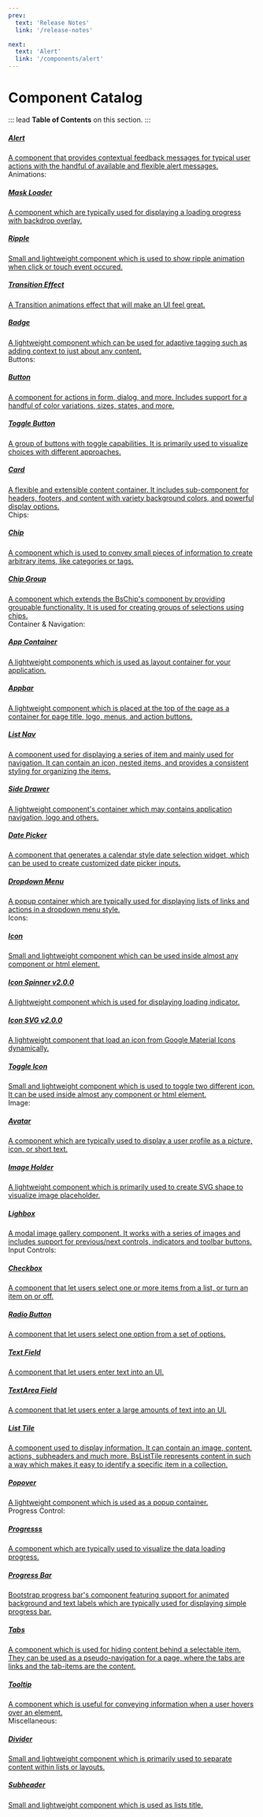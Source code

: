```yaml
---
prev:
  text: 'Release Notes'
  link: '/release-notes'

next:
  text: 'Alert'
  link: '/components/alert'
---
```


# Component Catalog

::: lead
**Table of Contents** on this section.
:::

<div class="list-group md-shadow mt-4">
  <a href="alert" class="list-group-item list-group-item-action">
    <h5>Alert</h5>
    <div class="mt-2 mb-1">
    A component that provides contextual feedback messages for typical user actions with 
    the handful of available and flexible alert messages.
    </div>
  </a>
  <div class="list-group-item">
    <div class="h5 mb-4">Animations:</div>
    <div class="list-group">
      <a href="/components/animations/mask-loader" class="list-group-item list-group-item-action">
        <h5>Mask Loader</h5>
        <div class="mt-2 mb-1">
        A component which are typically used for displaying a loading progress with backdrop overlay.
        </div>
      </a>
      <a href="/components/animations/ripple" class="list-group-item list-group-item-action">
        <h5>Ripple</h5>
        <div class="mt-2 mb-1">
        Small and lightweight component which is used to show ripple animation when click or touch 
        event occured.
        </div>
      </a>
      <a href="/components/animations/transition-effect" class="list-group-item list-group-item-action">
        <h5>Transition Effect</h5>
        <div class="mt-2 mb-1">
        A Transition animations effect that will make an UI feel great.
        </div>
      </a>
    </div>
  </div>
  <a href="badge" class="list-group-item list-group-item-action">
    <h5>Badge</h5>
    <div class="mt-2 mb-1">
    A lightweight component which can be used for adaptive tagging such as adding context 
    to just about any content.
    </div>
  </a>
  <div class="list-group-item">
    <div class="h5 mb-4">Buttons:</div>
    <div class="list-group">
      <a href="/components/buttons/button" class="list-group-item list-group-item-action">
        <h5>Button</h5>
        <div class="mt-2 mb-1">
        A component for actions in form, dialog, and more. Includes support for a handful of 
        color variations, sizes, states, and more.
        </div>
      </a>
      <a href="/components/buttons/toggle-button" class="list-group-item list-group-item-action">
        <h5>Toggle Button</h5>
        <div class="mt-2 mb-1">
        A group of buttons with toggle capabilities. It is primarily used to visualize 
        choices with different approaches.
        </div>
      </a>
    </div>
  </div>
  <a href="card" class="list-group-item list-group-item-action">
    <h5>Card</h5>
    <div class="mt-2 mb-1">
    A flexible and extensible content container. It includes sub-component for headers, 
    footers, and content with variety background colors, and powerful display options.
    </div>
  </a>
  <div class="list-group-item">
    <div class="h5 mb-4">Chips:</div>
    <div class="list-group">
      <a href="/components/chips/chip" class="list-group-item list-group-item-action">
        <h5>Chip</h5>
        <div class="mt-2 mb-1">
        A component which is used to convey small pieces of information to create arbitrary items, 
        like categories or tags.
        </div>
      </a>
      <a href="/components/chips/chip-group" class="list-group-item list-group-item-action">
        <h5>Chip Group</h5>
        <div class="mt-2 mb-1">
        A component which extends the <span class="fw-semibold">BsChip</span>'s component by 
        providing groupable functionality. It is used for creating groups of selections using chips.
        </div>
      </a>
    </div>
  </div>
  <div class="list-group-item">
    <div class="h5 mb-4">Container & Navigation:</div>
    <div class="list-group">
      <a href="/components/navigation/container" class="list-group-item list-group-item-action">
        <h5>App Container</h5>
        <div class="mt-2 mb-1">
        A lightweight components which is used as layout container for your application.
        </div>
      </a>
      <a href="/components/navigation/appbar" class="list-group-item list-group-item-action">
        <h5>Appbar</h5>
        <div class="mt-2 mb-1">
        A lightweight component which is placed at the top of the page as a container for page 
        title, logo, menus, and action buttons.
        </div>
      </a>
      <a href="/components/navigation/list-nav" class="list-group-item list-group-item-action">
        <h5>List Nav</h5>
        <div class="mt-2 mb-1">
        A component used for displaying a series of item and mainly used for navigation. 
        It can contain an icon, nested items, and provides a consistent styling for organizing the items.
        </div>
      </a>
      <a href="/components/navigation/side-drawer" class="list-group-item list-group-item-action">
        <h5>Side Drawer</h5>
        <div class="mt-2 mb-1">
        A lightweight component's container which may contains application navigation, logo and others.
        </div>
      </a>
    </div>
  </div>
  <a href="datetime-picker" class="list-group-item list-group-item-action">
    <h5>Date Picker</h5>
    <div class="mt-2 mb-1">
    A component that generates a calendar style date selection widget, which 
    can be used to create customized date picker inputs.
    </div>
  </a>
  <a href="dropdown-menu" class="list-group-item list-group-item-action">
    <h5>Dropdown Menu</h5>
    <div class="mt-2 mb-1">
    A popup container which are typically used for displaying lists of links and 
    actions in a dropdown menu style.
    </div>
  </a>
  <div class="list-group-item">
    <div class="h5 mb-4">Icons:</div>
    <div class="list-group">
      <a href="/components/icons/icon" class="list-group-item list-group-item-action">
        <h5>Icon</h5>
        <div class="mt-2 mb-1">
        Small and lightweight component which can be used inside almost any component or html element.
        </div>
      </a>
      <a href="/components/icons/icon-spinner" class="list-group-item list-group-item-action">
        <h5>
        Icon Spinner 
        <BsBadge color="info" class="ms-2" style="--bs-badge-font-size: .7rem">v2.0.0</BsBadge>
        </h5>
        <div class="mt-2 mb-1">
        A lightweight component which is used for displaying loading indicator.
        </div>
      </a>
      <a href="/components/icons/icon-svg" class="list-group-item list-group-item-action">
        <h5>
        Icon SVG 
        <BsBadge color="info" class="ms-2" style="--bs-badge-font-size: .7rem">v2.0.0</BsBadge>
        </h5>
        <div class="mt-2 mb-1">
        A lightweight component that load an icon from Google Material Icons dynamically.
        </div>
      </a>
      <a href="/components/icons/toggle-icon" class="list-group-item list-group-item-action">
        <h5>Toggle Icon</h5>
        <div class="mt-2 mb-1">
        Small and lightweight component which is used to toggle two different icon. It can be 
        used inside almost any component or html element.
        </div>
      </a>
    </div>
  </div>
  <div class="list-group-item">
    <div class="h5 mb-4">Image:</div>
    <div class="list-group">
      <a href="/components/image/avatar" class="list-group-item list-group-item-action">
        <h5>Avatar</h5>
        <div class="mt-2 mb-1">
        A component which are typically used to display a user profile as a picture, icon, 
        or short text. 
        </div>
      </a>
      <a href="/components/image/image-holder" class="list-group-item list-group-item-action">
        <h5>Image Holder</h5>
        <div class="mt-2 mb-1">
        A lightweight component which is primarily used to create SVG shape to visualize 
        image placeholder.
        </div>
      </a>
      <a href="/components/image/lightbox" class="list-group-item list-group-item-action">
        <h5>Lighbox</h5>
        <div class="mt-2 mb-1">
        A modal image gallery component. It works with a series of images and includes support 
        for previous/next controls, indicators and toolbar buttons.
        </div>
      </a>
    </div>
  </div>
  <div class="list-group-item">
    <div class="h5 mb-4">Input Controls:</div>
    <div class="list-group">
      <a href="/components/input/checkbox" class="list-group-item list-group-item-action">
        <h5>Checkbox</h5>
        <div class="mt-2 mb-1">
        A component that let users select one or more items from a list, or turn an item on or off.
        </div>
      </a>
      <a href="/components/input/radio" class="list-group-item list-group-item-action">
        <h5>Radio Button</h5>
        <div class="mt-2 mb-1">
        A component that let users select one option from a set of options.
        </div>
      </a>
      <a href="/components/input/textfield" class="list-group-item list-group-item-action">
        <h5>Text Field</h5>
        <div class="mt-2 mb-1">
        A component that let users enter text into an UI.
        </div>
      </a>
      <a href="/components/input/textarea" class="list-group-item list-group-item-action">
        <h5>TextArea Field</h5>
        <div class="mt-2 mb-1">
        A component that let users enter a large amounts of text into an UI. 
        </div>
      </a>
    </div>
  </div>
  <a href="list-tile" class="list-group-item list-group-item-action">
    <h5>List Tile</h5>
    <div class="mt-2 mb-1">
    A component used to display information. It can contain an image, content, 
    actions, subheaders and much more. BsListTile represents content in such a way 
    which makes it easy to identify a specific item in a collection.
    </div>
  </a>
  <a href="popover" class="list-group-item list-group-item-action">
    <h5>Popover</h5>
    <div class="mt-2 mb-1">
    A lightweight component which is used as a popup container.
    </div>
  </a>
  <div class="list-group-item">
    <div class="h5 mb-4">Progress Control:</div>
    <div class="list-group">
      <a href="/components/progress-controls/progress" class="list-group-item list-group-item-action">
        <h5>Progresss</h5>
        <div class="mt-2 mb-1">
        A component which are typically used to visualize the data loading progress.
        </div>
      </a>
      <a href="/components/progress-controls/progressbar" class="list-group-item list-group-item-action">
        <h5>Progress Bar</h5>
        <div class="mt-2 mb-1">
        Bootstrap progress bar's component featuring support for animated background 
        and text labels which are typically used for displaying simple progress bar.
        </div>
      </a>
    </div>
  </div>
  <a href="tabs" class="list-group-item list-group-item-action">
    <h5>Tabs</h5>
    <div class="mt-2 mb-1">
    A component which is used for hiding content behind a selectable item. They can 
    be used as a pseudo-navigation for a page, where the tabs are links and the 
    tab-items are the content.
    </div>
  </a>
  <a href="tooltip" class="list-group-item list-group-item-action">
    <h5>Tooltip</h5>
    <div class="mt-2 mb-1">
    A component which is useful for conveying information when a user hovers over 
    an element.
    </div>
  </a>
  <div class="list-group-item">
    <div class="h5 mb-4">Miscellaneous:</div>
    <div class="list-group">
      <a href="/components/others/divider" class="list-group-item list-group-item-action">
        <h5>Divider</h5>
        <div class="mt-2 mb-1">
        Small and lightweight component which is primarily used to separate content within lists or layouts.
        </div>
      </a>
      <a href="/components/others/subheader" class="list-group-item list-group-item-action">
        <h5>Subheader</h5>
        <div class="mt-2 mb-1">
        Small and lightweight component which is used as lists title.
        </div>
      </a>
    </div>
  </div>
</div>
